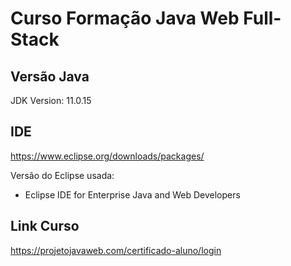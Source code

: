 # Curso Formação Java Web Full-Stack

## Versão Java

JDK Version: 11.0.15

## IDE

https://www.eclipse.org/downloads/packages/

Versão do Eclipse usada: 
- Eclipse IDE for Enterprise Java and Web Developers 

## Link Curso

https://projetojavaweb.com/certificado-aluno/login